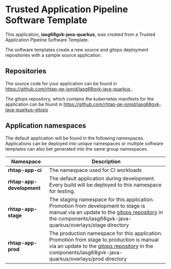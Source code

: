 # Trusted Application Pipeline Software Template

This application, **iasg68gvk-java-quarkus**, was created from a Trusted Application Pipeline Software Template.

The software templates create a new source and gitops deployment repositories with a sample source application. 

## Repositories

The source code for your application can be found in [https://github.com/rhtap-qe-jsmid/iasg68gvk-java-quarkus ](https://github.com/rhtap-qe-jsmid/iasg68gvk-java-quarkus ).
 
The gitops repository, which contains the kubernetes manifests for the application can be found in 
[https://github.com/rhtap-qe-jsmid/iasg68gvk-java-quarkus-gitops ](https://github.com/rhtap-qe-jsmid/iasg68gvk-java-quarkus-gitops ) 

## Application namespaces 

The default application will be found in the following namespaces. Applications can be deployed into unique namespaces or multiple software templates can also bet generated into the same group namespaces.  

|  Namespace   |  Description   |  
| -------- | -------- |
| **rhtap-app-ci** | The namespace used for CI workloads |
| **rhtap-app-development** | The default application during development. Every build will be deployed to this namespace for testing. |
| **rhtap-app-stage** | The staging namespace for this application. Promotion from development to stage is manual via an update to the [gitops repository](https://github.com/rhtap-qe-jsmid/iasg68gvk-java-quarkus-gitops ) in the components/iasg68gvk-java-quarkus/overlays/stage directory |
| **rhtap-app-prod** | The production namespace for this application. Promotion from stage to production is manual via an update to the [gitops repository](https://github.com/rhtap-qe-jsmid/iasg68gvk-java-quarkus-gitops ) in the components/iasg68gvk-java-quarkus/overlays/prod directory |